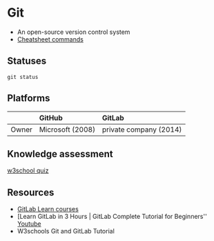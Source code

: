 
# Git

- An open-source version control system
- [Cheatsheet commands](https://education.github.com/git-cheat-sheet-education.pdf)

## Statuses

```git status```



## Platforms

| | GitHub | GitLab | 
| :-- | :-- | :-- |
| Owner | Microsoft (2008) | private company (2014) |


## Knowledge assessment

[w3school quiz](https://www.w3schools.com/quiztest/quiztest.asp)

## Resources

- [GitLab Learn courses](https://university.gitlab.com/)
- [Learn GitLab in 3 Hours | GitLab Complete Tutorial for Beginners'' [Youtube](https://www.youtube.com/watch?si=pKCMMJ2OJDEKVA5J&v=8aV5AxJrHDg&feature=youtu.be)
- W3schools Git and GitLab Tutorial
 

